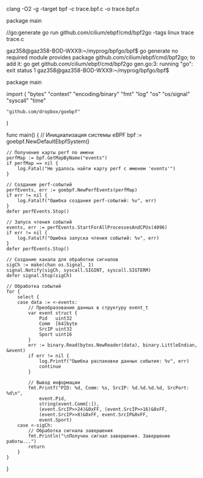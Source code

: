 clang -O2 -g -target bpf -c trace.bpf.c -o trace.bpf.o

package main

//go:generate go run github.com/cilium/ebpf/cmd/bpf2go -tags linux trace trace.c


gaz358@gaz358-BOD-WXX9:~/myprog/bpfgo/bpf$ go generate
no required module provides package github.com/cilium/ebpf/cmd/bpf2go; to add it:
        go get github.com/cilium/ebpf/cmd/bpf2go
gen.go:3: running "go": exit status 1
gaz358@gaz358-BOD-WXX9:~/myprog/bpfgo/bpf$ 






package main

import (
	"bytes"
	"context"
	"encoding/binary"
	"fmt"
	"log"
	"os"
	"os/signal"
	"syscall"
	"time"

	"github.com/dropbox/goebpf"
)

func main() {
	// Инициализация системы eBPF
	bpf := goebpf.NewDefaultEbpfSystem()

	// Получение карты perf по имени
	perfMap := bpf.GetMapByName("events")
	if perfMap == nil {
		log.Fatal("Не удалось найти карту perf с именем 'events'")
	}

	// Создание perf-событий
	perfEvents, err := goebpf.NewPerfEvents(perfMap)
	if err != nil {
		log.Fatalf("Ошибка создания perf-событий: %v", err)
	}
	defer perfEvents.Stop()

	// Запуск чтения событий
	events, err := perfEvents.StartForAllProcessesAndCPUs(4096)
	if err != nil {
		log.Fatalf("Ошибка запуска чтения событий: %v", err)
	}
	defer perfEvents.Stop()

	// Создание канала для обработки сигналов
	sigCh := make(chan os.Signal, 1)
	signal.Notify(sigCh, syscall.SIGINT, syscall.SIGTERM)
	defer signal.Stop(sigCh)

	// Обработка событий
	for {
		select {
		case data := <-events:
			// Преобразование данных в структуру event_t
			var event struct {
				Pid   uint32
				Comm  [64]byte
				SrcIP uint32
				Sport uint16
			}
			err := binary.Read(bytes.NewReader(data), binary.LittleEndian, &event)
			if err != nil {
				log.Printf("Ошибка распаковки данных события: %v", err)
				continue
			}

			// Вывод информации
			fmt.Printf("PID: %d, Comm: %s, SrcIP: %d.%d.%d.%d, SrcPort: %d\n",
				event.Pid,
				string(event.Comm[:]),
				(event.SrcIP>>24)&0xFF, (event.SrcIP>>16)&0xFF,
				(event.SrcIP>>8)&0xFF, event.SrcIP&0xFF,
				event.Sport)
		case <-sigCh:
			// Обработка сигнала завершения
			fmt.Println("\nПолучен сигнал завершения. Завершение работы...")
			return
		}
	}
}

